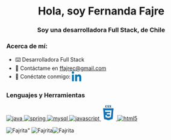 <h1 align="center">Hola, soy Fernanda Fajre </h1>
<h3 align="center">Soy una desarrolladora Full Stack, de Chile </h3>

### Acerca de mí:

- ⌨️ Desarrolladora Full Stack
- :speech_balloon: Contáctame en ffajrec@gmail.com
- :link: Conéctate conmigo: <a href="https://www.linkedin.com/in/fernanda-fajre-3a4422273/" target="_blank"><img align="center" src="https://raw.githubusercontent.com/Dhamary08/Email-Sign/master/linkedin-in.png" alt="Fernanda-Fajre" height="30" width="25"/></a>

<h3 align="left">Lenguajes y Herramientas</h3>
    <p align="left"> <a href="#" target="_blank"> <img
                src="https://www.vectorlogo.zone/logos/java/java-icon.svg" alt="java"
                width="50" height="40" margin-right="3px"/> </a> <a href="https://spring.io/" target="_blank"> <img
                src="https://www.vectorlogo.zone/logos/springio/springio-icon.svg" alt="spring" width="40"
                height="40" margin-right="3px"/> </a> <a href="https://www.vectorlogo.zone/logos/nodejs/nodejs-icon.svg" alt="Node.js" width="40"
                height="40" margin-right="3px"/> </a> <a href="https://reactjs.org" target="_blank">  <img
                src="https://www.vectorlogo.zone/logos/mysql/mysql-icon.svg" alt="mysql"
                width="55" height="40" margin-right="3px"/> </a> <a href="https://www.oacle.com/" target="_blank"> <img
                src="https://upload.vectorlogo.zone/logos/javascript/images/239ec8a4-163e-4792-83b6-3f6d96911757.svg" alt="javascript"
                width="40" height="40" margin-right="3px"/> </a> <a href="https://www.w3schools.com/css/" target="_blank"> <img
                src="https://raw.githubusercontent.com/devicons/devicon/master/icons/css3/css3-plain-wordmark.svg" alt="css3"
                width="40" height="40" margin-right="3px"/> </a> <a href="https://www.w3.org/html/" target="_blank"> <img
                src="https://www.vectorlogo.zone/logos/w3_html5/w3_html5-icon.svg" alt="html5"
                width="40" height="40" margin-right="3px"/> </a> <a href="https://developer.mozilla.org/en-US/docs/Web/JavaScript"
            target="_blank"></a></p>
<p><img align="center" src="https://github-readme-stats.vercel.app/api/top-langs?username=Fajrita&show_icons=true&locale=en&theme=tokyonight&langs_count=3" alt=Fajrita" />&nbsp;<img align="center" src="https://github-readme-stats.vercel.app/api?username=Fajrita&show_icons=true&locale=en&theme=tokyonight" alt="Fajrita" /><img align="center" src="https://github-readme-streak-stats.herokuapp.com/?user=Fajrita&theme=dark" alt="Fajrita" /></p>
